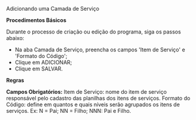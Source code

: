 Adicionando uma Camada de Serviço

<b>Procedimentos Básicos</b>

 Durante o processo de criação ou edição do programa, siga os passos abaixo:

* Na aba Camada de Serviço, preencha os campos 'Item de Serviço' e 'Formato do Código';
* Clique em ADICIONAR;
* Clique em SALVAR.

<b>Regras</b>

<b>Campos Obrigatórios:</b>
 Item de Serviço: nome do item de serviço responsável pelo cadastro das planilhas dos itens
 de serviços.
 Formato do Código: define em quantos e quais níveis serão agrupados os itens de serviços.
    Ex: N = Pai; NN = Filho; NNN: Pai e Filho.